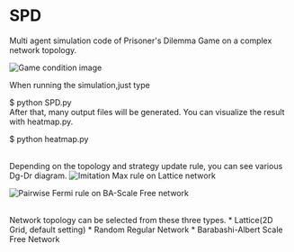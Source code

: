 # SPD
Multi agent simulation code of Prisoner's Dilemma Game on a complex network topology.<br>

![Game condition image](https://user-images.githubusercontent.com/39644776/41784084-9bb5b1b4-7679-11e8-87be-2401128dd9a6.png)

When running the simulation,just type <br>

$ python SPD.py <br>
After that, many output files will be generated. You can visualize the result with heatmap.py.<br>

$ python heatmap.py <br>
<br>

Depending on the topology and strategy update rule, you can see various Dg-Dr diagram.
![Imitation Max rule on Lattice network](https://user-images.githubusercontent.com/39644776/41785001-44db55da-767c-11e8-8ed2-2b2a326ecea5.png)

![Pairwise Fermi rule on BA-Scale Free network](https://user-images.githubusercontent.com/39644776/41785024-53a61bae-767c-11e8-922f-2eccd0e701f8.png)

<br>
Network topology can be selected from these three types.
* Lattice(2D Grid, default setting)
* Random Regular Network
* Barabashi-Albert Scale Free Network
<br>
<br>

